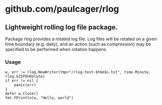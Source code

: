 # github.com/paulcager/rlog

## Lightweight rolling log file package.

Package rlog provides a rotated log file. Log files will be rotated on a given time boundary (e.g.
daily), and an action (such as compression) may be specified to be performed when rotation happens.

### Usage

	w, err := rlog.NewWriter(tmp+"/rlog-test-$h$m$s.txt", time.Minute, rlog.GZIPOnRotate)
	if err != nil {
		panic(err)
	}
    defer w.Close()
    fmt.FPrintln(w, "Hello, world")
